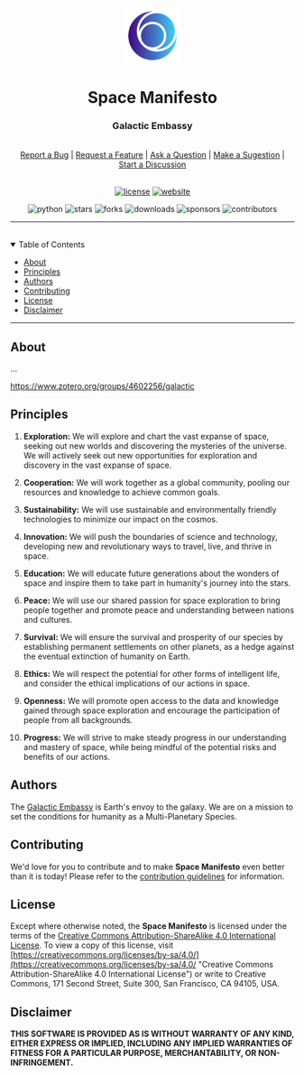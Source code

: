 <p align="center">
    <img src="https://github.com/galactic-embassy/.assets/blob/086008d75557f9ce29e2a46dfdbcc3912b6443ce/logo/galactic_embassy_logo_light.png" width="20%" height="20%" alt="Galactic Embassy Logo">
</p>
<h1 align='center' style='border-bottom: none;'>Space Manifesto</h1>
<h3 align='center'>Galactic Embassy</h3>
<br/>
<div align="center">
  <a href="https://github.com/galactic-embassy/space-manifesto/issues/new?assignees=&labels=Needs%3A+Triage+%3Amag%3A%2Ctype%3Abug-suspected&template=bug_report.yml">Report a Bug</a>
  |
  <a href="https://github.com/galactic-embassy/space-manifesto/issues/new?assignees=&labels=Needs%3A+Triage+%3Amag%3A%2Ctype%3Afeature-request%2CHelp+wanted+%F0%9F%AA%A7&template=feature_request.yml">Request a Feature</a>
  |
  <a href="https://github.com/galactic-embassy/space-manifesto/issues/new?assignees=&labels=Needs%3A+Triage+%3Amag%3A%2Ctype%3Aquestion&template=question.yml">Ask a Question</a>
  |
  <a href="https://github.com/galactic-embassy/space-manifesto/issues/new?assignees=&labels=Needs%3A+Triage+%3Amag%3A%2Ctype%3Aenhancement&template=suggestion.yml">Make a Sugestion</a>
  |
  <a href="https://github.com/galactic-embassy/space-manifesto/discussions">Start a Discussion</a>
</div>
<br/>
<div align="center">

  [![license](https://img.shields.io/github/license/galactic-embassy/space-manifesto?color=green&label=license&style=flat)](LICENSE.md)
  [![website](https://img.shields.io/website?color=blue&down_color=red&down_message=offline&label=website&style=flat&up_color=green&up_message=online&url=https%3A%2F%2Fwww.geoid.org)](https://www.geoid.org)

  ![python](https://img.shields.io/pypi/pyversions/space-manifesto?color=blue&label=python&style=flat)
  ![stars](https://img.shields.io/github/stars/galactic-embassy/space-manifesto?color=blue&label=stars&style=flat)
  ![forks](https://img.shields.io/github/forks/galactic-embassy/space-manifesto?color=blue&label=forks&style=flat)
  ![downloads](https://img.shields.io/github/downloads/galactic-embassy/space-manifesto/total?color=blue&label=downloads&style=flat)
  ![sponsors](https://img.shields.io/github/sponsors/starling-cloud?color=blue&label=sponsors&style=flat)
  ![contributors](https://img.shields.io/github/contributors/galactic-embassy/space-manifesto?color=blue&label=contributors&style=flat)

</div>


---


<br/>
<details open="open">
<summary>Table of Contents</summary>

- [About](#about)
- [Principles](#principles)
- [Authors](#authors)
- [Contributing](#contributing)
- [License](#license)
- [Disclaimer](#disclaimer)

</details>

---


## About

...

https://www.zotero.org/groups/4602256/galactic


## Principles

1.	**Exploration:** 
We will explore and chart the vast expanse of space, seeking out new worlds and discovering the mysteries of the universe.
We will actively seek out new opportunities for exploration and discovery in the vast expanse of space.

2.	**Cooperation:** We will work together as a global community, pooling our resources and knowledge to achieve common goals.
3.	**Sustainability:** We will use sustainable and environmentally friendly technologies to minimize our impact on the cosmos.
4.	**Innovation:** We will push the boundaries of science and technology, developing new and revolutionary ways to travel, live, and thrive in space.
5.	**Education:** We will educate future generations about the wonders of space and inspire them to take part in humanity's journey into the stars.
6.	**Peace:** We will use our shared passion for space exploration to bring people together and promote peace and understanding between nations and cultures.
7.	**Survival:** We will ensure the survival and prosperity of our species by establishing permanent settlements on other planets, as a hedge against the eventual extinction of humanity on Earth.
8.	**Ethics:** We will respect the potential for other forms of intelligent life, and consider the ethical implications of our actions in space.
9.	**Openness:** We will promote open access to the data and knowledge gained through space exploration and encourage the participation of people from all backgrounds.
10.	**Progress:** We will strive to make steady progress in our understanding and mastery of space, while being mindful of the potential risks and benefits of our actions.


## Authors

The [Galactic Embassy](https://www.galacticembassy.com/) is Earth's envoy to the galaxy. We are on a mission to set the conditions for humanity as a Multi-Planetary Species.


## Contributing

We'd love for you to contribute and to make **Space Manifesto** even better than it is today!
Please refer to the [contribution guidelines](.github/CONTRIBUTING.md) for information.


## License

Except where otherwise noted, the **Space Manifesto** is licensed under the terms of the [Creative Commons Attribution-ShareAlike 4.0 International License](https://creativecommons.org/licenses/by-sa/4.0/ "Creative Commons Attribution-ShareAlike 4.0 International License"). To view a copy of this license, visit [https://creativecommons.org/licenses/by-sa/4.0/](https://creativecommons.org/licenses/by-sa/4.0/ "Creative Commons Attribution-ShareAlike 4.0 International License") or write to Creative Commons, 171 Second Street, Suite 300, San Francisco, CA 94105, USA.


## Disclaimer

**THIS SOFTWARE IS PROVIDED AS IS WITHOUT WARRANTY OF ANY KIND, EITHER EXPRESS OR IMPLIED, INCLUDING ANY IMPLIED WARRANTIES OF FITNESS FOR A PARTICULAR PURPOSE, MERCHANTABILITY, OR NON-INFRINGEMENT.**
